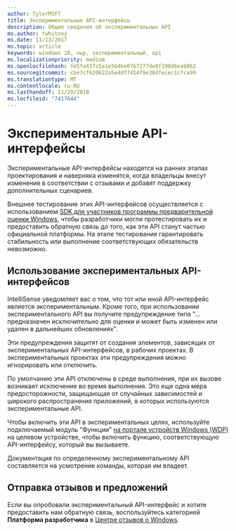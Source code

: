 ```yaml
---
author: TylerMSFT
title: Экспериментальные API-интерфейсы
description: Общие сведения об экспериментальных API
ms.author: twhitney
ms.date: 11/13/2017
ms.topic: article
keywords: windows 10, uwp, экспериментальный, api
ms.localizationpriority: medium
ms.openlocfilehash: fe5fa437c5a1e564be07b7277de0f190d6eab862
ms.sourcegitcommit: cbe7cf620622a5e4df7414f9e38dfecec1cfca99
ms.translationtype: MT
ms.contentlocale: ru-RU
ms.lasthandoff: 11/20/2018
ms.locfileid: "7417644"
---
```

# <a name="experimental-apis"></a>Экспериментальные API-интерфейсы

Экспериментальные API-интерфейсы находятся на ранних этапах проектирования и наверняка изменятся, когда владельцы внесут изменения в соответствии с отзывами и добавят поддержку дополнительных сценариев.

Внешнее тестирование этих API-интерфейсов осуществляется с использованием [SDK для участников программы предварительной оценки Windows](https://www.microsoft.com/en-us/software-download/windowsinsiderpreviewSDK), чтобы разработчики могли протестировать их и предоставить обратную связь до того, как эти API станут частью официальной платформы. На этапе тестирования гарантировать стабильность или выполнение соответствующих обязательств невозможно.

## <a name="consuming-experimental-apis"></a>Использование экспериментальных API-интерфейсов
IntelliSense уведомляет вас о том, что тот или иной API-интерфейс является экспериментальным. Кроме того, при использовании экспериментального API вы получите предупреждение типа "... предназначен исключительно для оценки и может быть изменен или удален в дальнейших обновлениях".

Эти предупреждения защитят от создания элементов, зависящих от экспериментальных API-интерфейсов, в рабочих проектах. В экспериментальных проектах эти предупреждения можно игнорировать или отключить.

По умолчанию эти API отключены в среде выполнения, при их вызове возникает исключение во время выполнения. Это еще одна мера предосторожности, защищающая от случайных зависимостей и широкого распространения приложений, в которых используются экспериментальные API.

Чтобы включить эти API в экспериментальных целях, используйте подключаемый модуль "Функции" [на портале устройств Windows (WDP)](https://docs.microsoft.com/en-us/windows/uwp/debug-test-perf/device-portal) на целевом устройстве, чтобы включить функцию, соответствующую API-интерфейсу, который вы вызываете.

Документация по определенному экспериментальному API составляется на усмотрение команды, которая им владеет.

## <a name="providing-feedback"></a>Отправка отзывов и предложений

Если вы опробовали экспериментальный API-интерфейс и хотите предоставить нам обратную связь, воспользуйтесь категорией **Платформа разработчика** в [Центре отзывов о Windows](https://support.microsoft.com/en-us/help/4021566/windows-10-send-feedback-to-microsoft-with-feedback-hub-app).